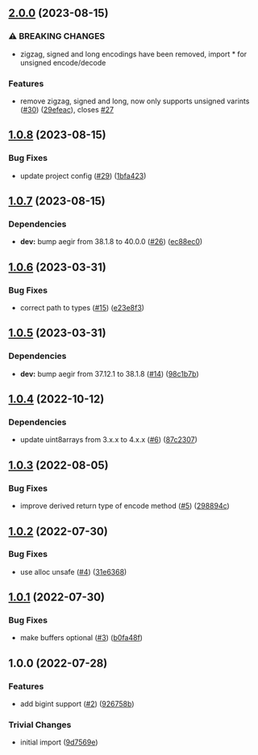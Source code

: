 ## [2.0.0](https://github.com/achingbrain/uint8-varint/compare/v1.0.8...v2.0.0) (2023-08-15)


### ⚠ BREAKING CHANGES

* zigzag, signed and long encodings have been removed, import * for unsigned encode/decode

### Features

* remove zigzag, signed and long, now only supports unsigned varints ([#30](https://github.com/achingbrain/uint8-varint/issues/30)) ([29efeac](https://github.com/achingbrain/uint8-varint/commit/29efeaca0946e3f70dae880bb39f17456971b322)), closes [#27](https://github.com/achingbrain/uint8-varint/issues/27)

## [1.0.8](https://github.com/achingbrain/uint8-varint/compare/v1.0.7...v1.0.8) (2023-08-15)


### Bug Fixes

* update project config ([#29](https://github.com/achingbrain/uint8-varint/issues/29)) ([1bfa423](https://github.com/achingbrain/uint8-varint/commit/1bfa423a1778e289934b59ea698d34d7c3c3b0d8))

## [1.0.7](https://github.com/achingbrain/uint8-varint/compare/v1.0.6...v1.0.7) (2023-08-15)


### Dependencies

* **dev:** bump aegir from 38.1.8 to 40.0.0 ([#26](https://github.com/achingbrain/uint8-varint/issues/26)) ([ec88ec0](https://github.com/achingbrain/uint8-varint/commit/ec88ec0db75e4e40c2d67d1c0630aded0bf1b24c))

## [1.0.6](https://github.com/achingbrain/uint8-varint/compare/v1.0.5...v1.0.6) (2023-03-31)


### Bug Fixes

* correct path to types ([#15](https://github.com/achingbrain/uint8-varint/issues/15)) ([e23e8f3](https://github.com/achingbrain/uint8-varint/commit/e23e8f3f10c01b4814392498d0ea2d07fecc5c2d))

## [1.0.5](https://github.com/achingbrain/uint8-varint/compare/v1.0.4...v1.0.5) (2023-03-31)


### Dependencies

* **dev:** bump aegir from 37.12.1 to 38.1.8 ([#14](https://github.com/achingbrain/uint8-varint/issues/14)) ([98c1b7b](https://github.com/achingbrain/uint8-varint/commit/98c1b7bc1ee7509d78bde4033d4a7a48d80a4927))

## [1.0.4](https://github.com/achingbrain/uint8-varint/compare/v1.0.3...v1.0.4) (2022-10-12)


### Dependencies

* update uint8arrays from 3.x.x to 4.x.x ([#6](https://github.com/achingbrain/uint8-varint/issues/6)) ([87c2307](https://github.com/achingbrain/uint8-varint/commit/87c2307250a371f1586e50f336cf6278081cf707))

## [1.0.3](https://github.com/achingbrain/uint8-varint/compare/v1.0.2...v1.0.3) (2022-08-05)


### Bug Fixes

* improve derived return type of encode method ([#5](https://github.com/achingbrain/uint8-varint/issues/5)) ([298894c](https://github.com/achingbrain/uint8-varint/commit/298894c765a2c0a6b36654e747799af03e97dcd9))

## [1.0.2](https://github.com/achingbrain/uint8-varint/compare/v1.0.1...v1.0.2) (2022-07-30)


### Bug Fixes

* use alloc unsafe ([#4](https://github.com/achingbrain/uint8-varint/issues/4)) ([31e6368](https://github.com/achingbrain/uint8-varint/commit/31e6368d1ad0528963a4d4b48fb199dd819973b5))

## [1.0.1](https://github.com/achingbrain/uint8-varint/compare/v1.0.0...v1.0.1) (2022-07-30)


### Bug Fixes

* make buffers optional ([#3](https://github.com/achingbrain/uint8-varint/issues/3)) ([b0fa48f](https://github.com/achingbrain/uint8-varint/commit/b0fa48f7e9dc5932471a3a1a20f4e993cfb818cb))

## 1.0.0 (2022-07-28)


### Features

* add bigint support ([#2](https://github.com/achingbrain/uint8-varint/issues/2)) ([926758b](https://github.com/achingbrain/uint8-varint/commit/926758b7499d18e240f32311f62c272045bed797))


### Trivial Changes

* initial import ([9d7569e](https://github.com/achingbrain/uint8-varint/commit/9d7569ea321539d1995e26993625a98b6e078d40))
